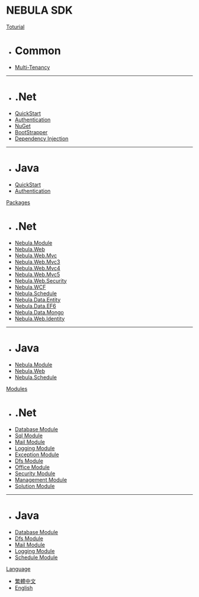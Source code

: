 # NEBULA SDK

[Toturial]()

  * # Common
  * [Multi-Tenancy](MultiTenancy.md)
  - - - -
  * # .Net
  * [QuickStart](dotnet/QuickStart.md)
  * [Authentication](dotnet/Authentication.md)
  * [NuGet](dotnet/nuget.md)
  * [BootStrapper](dotnet/BootStrapper.md)
  * [Dependency Injection](dotnet/DI.md)
  - - - -
  * # Java
  * [QuickStart](java/QuickStart.md)
  * [Authentication](java/Authentication.md)

[Packages]()

  * # .Net
  * [Nebula.Module](dotnet/Nebula.Module.md)
  * [Nebula.Web](dotnet/Nebula.Web.md)
  * [Nebula.Web.Mvc](dotnet/Nebula.Web.Mvc.md)
  * [Nebula.Web.Mvc3](dotnet/Nebula.Web.Mvc3.md)
  * [Nebula.Web.Mvc4](dotnet/Nebula.Web.Mvc4.md)
  * [Nebula.Web.Mvc5](dotnet/Nebula.Web.Mvc5.md)
  * [Nebula.Web.Security](dotnet/Nebula.Web.Security.md)
  * [Nebula.WCF](dotnet/Nebula.WCF.md)
  * [Nebula.Schedule](dotnet/Nebula.Schedule.md)
  * [Nebula.Data.Entity](dotnet/Nebula.Data.Entity.md)
  * [Nebula.Data.EF6](dotnet/Nebula.Data.EF6.md)
  * [Nebula.Data.Mongo](dotnet/Nebula.Data.Mongo.md)
  * [Nebula.Web.Identity](dotnet/Nebula.Web.Identity.md)
  - - - -
  * # Java
  * [Nebula.Module](java/Nebula.Module.md)
  * [Nebula.Web](java/Nebula.Web.md)
  * [Nebula.Schedule](java/Nebula.Schedule.md)

[Modules]()

  * # .Net
  * [Database Module](dotnet/Module.Database.md)
  * [Sql Module](dotnet/Module.Sql.md)
  * [Mail Module](dotnet/Module.Mail.md)
  * [Logging Module](dotnet/Module.Logging.md)
  * [Exception Module](dotnet/Module.Exception.md)
  * [Dfs Module](dotnet/Module.Dfs.md)
  * [Office Module](dotnet/Module.Office.md)
  * [Security Module](dotnet/Module.Security.md)
  * [Management Module](dotnet/Module.Management.md)
  * [Solution Module](dotnet/Module.Solution.md)
  - - - -
  * # Java
  * [Database Module](java/Module.Database.md)
  * [Dfs Module](java/Module.Dfs.md)
  * [Mail Module](java/Module.Mail.md)
  * [Logging Module](java/Module.Logging.md)
  * [Schedule Module](java/Module.Schedule.md)

[Language]()

  * [繁體中文](../tw/)
  * [English](../en/)

